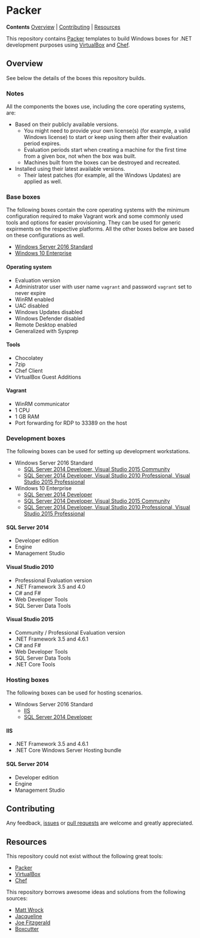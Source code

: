 # Packer

**Contents** [Overview] | [Contributing] | [Resources]  

This repository contains [Packer] templates to build Windows boxes for .NET development purposes using [VirtualBox] and [Chef].

## Overview

See below the details of the boxes this repository builds.

[Overview]: #overview

### Notes

All the components the boxes use, including the core operating systems, are:

* Based on their publicly available versions.
  * You might need to provide your own license(s) (for example, a valid Windows license) to start or keep using them after their evaluation period expires.
  * Evaluation periods start when creating a machine for the first time from a given box, not when the box was built.
  * Machines built from the boxes can be destroyed and recreated.
* Installed using their latest available versions.
  * Their latest patches (for example, all the Windows Updates) are applied as well.

### Base boxes

The following boxes contain the core operating systems with the minimum configuration required to make Vagrant work and some commonly used tools and options for easier provisioning. They can be used for generic expirments on the respective platforms. All the other boxes below are based on these configurations as well.

* [Windows Server 2016 Standard][w16s]
* [Windows 10 Enterprise][w10e]

[w16s]: https://atlas.hashicorp.com/gusztavvargadr/boxes/w16s
[w10e]: https://atlas.hashicorp.com/gusztavvargadr/boxes/w10e

#### Operating system

* Evaluation version
* Administrator user with user name `vagrant` and password `vagrant` set to never expire  
* WinRM enabled
* UAC disabled
* Windows Updates disabled
* Windows Defender disabled
* Remote Desktop enabled
* Generalized with Sysprep

#### Tools

* Chocolatey
* 7zip
* Chef Client
* VirtualBox Guest Additions

#### Vagrant

* WinRM communicator
* 1 CPU
* 1 GB RAM
* Port forwarding for RDP to 33389 on the host

### Development boxes

The following boxes can be used for setting up development workstations.

* Windows Server 2016 Standard
  * [SQL Server 2014 Developer, Visual Studio 2015 Community][w16s-sql14d-vs15c]
  * [SQL Server 2014 Developer, Visual Studio 2010 Professional, Visual Studio 2015 Professional][w16s-sql14d-vs10p-vs15p]
* Windows 10 Enterprise
  * [SQL Server 2014 Developer][w10e-sql14d]
  * [SQL Server 2014 Developer, Visual Studio 2015 Community][w10e-sql14d-vs15c]
  * [SQL Server 2014 Developer, Visual Studio 2010 Professional, Visual Studio 2015 Professional][w10e-sql14d-vs10p-vs15p]

[w16s-sql14d-vs15c]: https://atlas.hashicorp.com/gusztavvargadr/boxes/w16s-sql14d-vs15c
[w16s-sql14d-vs10p-vs15p]: https://atlas.hashicorp.com/gusztavvargadr/boxes/w16s-sql14d-vs10p-vs15p

[w10e-sql14d]: https://atlas.hashicorp.com/gusztavvargadr/boxes/w10e-sql14d
[w10e-sql14d-vs15c]: https://atlas.hashicorp.com/gusztavvargadr/boxes/w10e-sql14d-vs15c
[w10e-sql14d-vs10p-vs15p]: https://atlas.hashicorp.com/gusztavvargadr/boxes/w10e-sql14d-vs10p-vs15p

#### SQL Server 2014

* Developer edition
* Engine
* Management Studio

#### Visual Studio 2010

* Professional Evaluation version
* .NET Framework 3.5 and 4.0
* C# and F#
* Web Developer Tools
* SQL Server Data Tools

#### Visual Studio 2015

* Community / Professional Evaluation version
* .NET Framework 3.5 and 4.6.1
* C# and F#
* Web Developer Tools
* SQL Server Data Tools
* .NET Core Tools

### Hosting boxes

The following boxes can be used for hosting scenarios.

* Windows Server 2016 Standard
  * [IIS][w16s-iis]
  * [SQL Server 2014 Developer][w16s-sql14d]

[w16s-iis]: https://atlas.hashicorp.com/gusztavvargadr/boxes/w16s-iis
[w16s-sql14d]: https://atlas.hashicorp.com/gusztavvargadr/boxes/w16s-sql14d

#### IIS

* .NET Framework 3.5 and 4.6.1
* .NET Core Windows Server Hosting bundle

#### SQL Server 2014

* Developer edition
* Engine
* Management Studio

## Contributing

Any feedback, [issues] or [pull requests] are welcome and greatly appreciated.

[Contributing]: #contributing

[Issues]: https://github.com/gusztavvargadr/packer/issues
[Pull requests]: https://github.com/gusztavvargadr/packer/pulls

## Resources

This repository could not exist without the following great tools:

* [Packer]
* [VirtualBox]
* [Chef]

This repository borrows awesome ideas and solutions from the following sources:

* [Matt Wrock]
* [Jacqueline]
* [Joe Fitzgerald]
* [Boxcutter]

[Resources]: #resources

[Packer]: https://www.packer.io/
[VirtualBox]: https://www.virtualbox.org/
[Chef]: https://chef.io/chef/

[Matt Wrock]: https://github.com/mwrock/packer-templates
[Jacqueline]: https://github.com/jacqinthebox/packer-templates
[Joe Fitzgerald]: https://github.com/joefitzgerald/packer-windows
[Boxcutter]: https://github.com/boxcutter/windows
